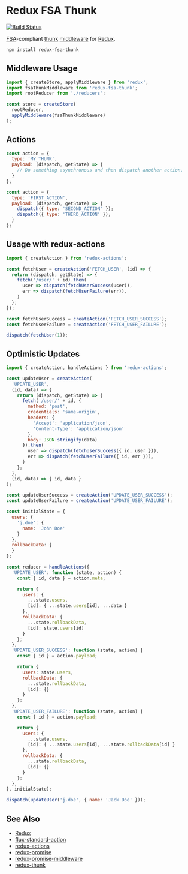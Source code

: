 Redux FSA Thunk
===============

[![Build Status](https://travis-ci.org/jtpalmer/redux-fsa-thunk.svg?branch=master)](https://travis-ci.org/jtpalmer/redux-fsa-thunk)

[FSA][]-compliant [thunk][] [middleware][] for [Redux][].

```sh
npm install redux-fsa-thunk
```

## Middleware Usage

```js
import { createStore, applyMiddleware } from 'redux';
import fsaThunkMiddleware from 'redux-fsa-thunk';
import rootReducer from './reducers';

const store = createStore(
  rootReducer,
  applyMiddleware(fsaThunkMiddleware)
);
```

## Actions

```js
const action = {
  type: 'MY_THUNK',
  payload: (dispatch, getState) => {
    // Do something asynchronous and then dispatch another action.
  }
};
```

```js
const action = {
  type: 'FIRST_ACTION',
  payload: (dispatch, getState) => {
    dispatch({ type: 'SECOND_ACTION' });
    dispatch({ type: 'THIRD_ACTION' });
  }
};
```

## Usage with redux-actions

```js
import { createAction } from 'redux-actions';

const fetchUser = createAction('FETCH_USER', (id) => {
  return (dispatch, getState) => {
    fetch('/user/' + id).then(
      user => dispatch(fetchUserSuccess(user)),
      err => dispatch(fetchUserFailure(err)),
    )
  };
});

const fetchUserSuccess = createAction('FETCH_USER_SUCCESS');
const fetchUserFailure = createAction('FETCH_USER_FAILURE');

dispatch(fetchUser(1));
```

## Optimistic Updates

```js
import { createAction, handleActions } from 'redux-actions';

const updateUser = createAction(
  'UPDATE_USER',
  (id, data) => {
    return (dispatch, getState) => {
      fetch('/user/' + id, {
        method: 'post',
        credentials: 'same-origin',
        headers: {
          'Accept': 'application/json',
          'Content-Type': 'application/json'
        },
        body: JSON.stringify(data)
      }).then(
        user => dispatch(fetchUserSuccess({ id, user })),
        err => dispatch(fetchUserFailure({ id, err })),
      )
    };
  },
  (id, data) => { id, data }
);

const updateUserSuccess = createAction('UPDATE_USER_SUCCESS');
const updateUserFailure = createAction('UPDATE_USER_FAILURE');

const initialState = {
  users: {
    'j.doe': {
      name: 'John Doe'
    }
  },
  rollbackData: {
  }
};

const reducer = handleActions({
  'UPDATE_USER': function (state, action) {
    const { id, data } = action.meta;

    return {
      users: {
        ...state.users,
        [id]: { ...state.users[id], ...data }
      },
      rollbackData: {
        ...state.rollbackData,
        [id]: state.users[id]
      }
    };
  },
  'UPDATE_USER_SUCCESS': function (state, action) {
    const { id } = action.payload;

    return {
      users: state.users,
      rollbackData: {
        ...state.rollbackData,
        [id]: {}
      }
    };
  },
  'UPDATE_USER_FAILURE': function (state, action) {
    const { id } = action.payload;

    return {
      users: {
        ...state.users,
        [id]: { ...state.users[id], ...state.rollbackData[id] }
      },
      rollbackData: {
        ...state.rollbackData,
        [id]: {}
      }
    };
  },
}, initialState);

dispatch(updateUser('j.doe', { name: 'Jack Doe' }));
```


## See Also

- [Redux][]
- [flux-standard-action][fsa]
- [redux-actions][]
- [redux-promise][]
- [redux-promise-middleware][]
- [redux-thunk][]

[fsa]: https://github.com/acdlite/flux-standard-action/
[middleware]: http://redux.js.org/docs/advanced/Middleware.html
[redux-actions]: https://github.com/acdlite/redux-actions/
[redux-promise-middleware]: https://github.com/pburtchaell/redux-promise-middleware/
[redux-promise]: https://github.com/acdlite/redux-promise/
[redux-thunk]: https://github.com/gaearon/redux-thunk/
[redux]: http://redux.js.org/
[thunk]: https://en.wikipedia.org/wiki/Thunk
